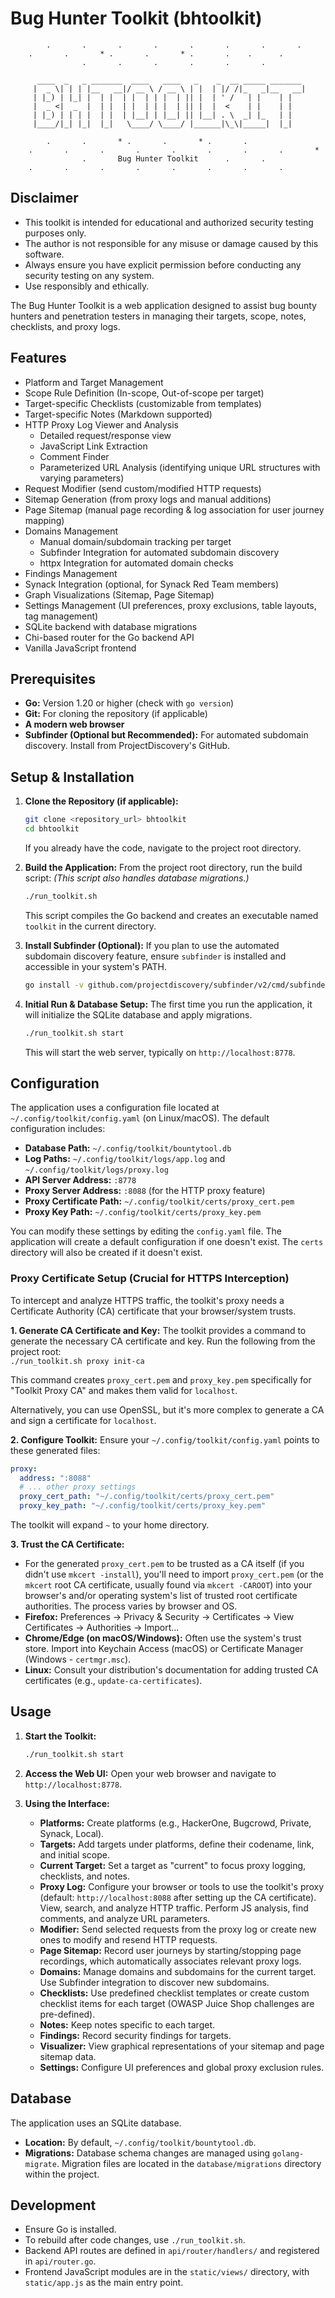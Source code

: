 # Bug Hunter Toolkit (bhtoolkit)

```
        .       .       .       .       .       .       .       .
    .       .       * .       .       * .       .    .      .   
                .       .       .       .       .       .

      ____  _   _ _______  ____   ____   _    _  __ _____ _______ 
     |  _ \| | | |__   __|/ __ \ / __ \ | |  | |/ /|_   _|__   __|
     | |_) | |_| |  | |  | |  | | |  | || |  | ' /   | |    | |   
     |  _ <|  _  |  | |  | |  | | |  | || |  |  <    | |    | |   
     | |_) | | | |  | |  | |__| | |__| || |__| . \  _| |_   | |   
     |____/|_| |_|  |_|   \____/ \____/ |______|\_\|_____|  |_|   

        .       .       * .       .       * .       .
    .       .       .       .       .       .       .       .       *
                .       Bug Hunter Toolkit      .       .
    .       .       .       .       .       .       .       .

```  

## Disclaimer 
*   This toolkit is intended for educational and authorized security testing purposes only.  
*   The author is not responsible for any misuse or damage caused by this software.  
*   Always ensure you have explicit permission before conducting any security testing on any system.  
*   Use responsibly and ethically.  

The Bug Hunter Toolkit is a web application designed to assist bug bounty hunters and penetration testers in managing their targets, scope, notes, checklists, and proxy logs.

## Features

*   Platform and Target Management
*   Scope Rule Definition (In-scope, Out-of-scope per target)
*   Target-specific Checklists (customizable from templates)
*   Target-specific Notes (Markdown supported)
*   HTTP Proxy Log Viewer and Analysis
    *   Detailed request/response view
    *   JavaScript Link Extraction
    *   Comment Finder
    *   Parameterized URL Analysis (identifying unique URL structures with varying parameters)
*   Request Modifier (send custom/modified HTTP requests)
*   Sitemap Generation (from proxy logs and manual additions)
*   Page Sitemap (manual page recording & log association for user journey mapping)
*   Domains Management
    *   Manual domain/subdomain tracking per target
    *   Subfinder Integration for automated subdomain discovery
    *   httpx Integration for automated domain checks
*   Findings Management
*   Synack Integration (optional, for Synack Red Team members)
*   Graph Visualizations (Sitemap, Page Sitemap)
*   Settings Management (UI preferences, proxy exclusions, table layouts, tag management)
*   SQLite backend with database migrations
*   Chi-based router for the Go backend API
*   Vanilla JavaScript frontend

## Prerequisites

*   **Go:** Version 1.20 or higher (check with `go version`)
*   **Git:** For cloning the repository (if applicable)
*   **A modern web browser**
*   **Subfinder (Optional but Recommended):** For automated subdomain discovery. Install from ProjectDiscovery's GitHub.

## Setup & Installation

1.  **Clone the Repository (if applicable):**
    ```bash
    git clone <repository_url> bhtoolkit
    cd bhtoolkit
    ```
    If you already have the code, navigate to the project root directory.

2.  **Build the Application:**
    From the project root directory, run the build script:
    *(This script also handles database migrations.)*
    ```bash
    ./run_toolkit.sh
    ```
    This script compiles the Go backend and creates an executable named `toolkit` in the current directory.

3.  **Install Subfinder (Optional):**
    If you plan to use the automated subdomain discovery feature, ensure `subfinder` is installed and accessible in your system's PATH.
    ```bash
    go install -v github.com/projectdiscovery/subfinder/v2/cmd/subfinder@latest
    ```
4.  **Initial Run & Database Setup:**
    The first time you run the application, it will initialize the SQLite database and apply migrations.
    ```bash
    ./run_toolkit.sh start
    ```
    This will start the web server, typically on `http://localhost:8778`.

## Configuration

The application uses a configuration file located at `~/.config/toolkit/config.yaml` (on Linux/macOS).
The default configuration includes:
*   **Database Path:** `~/.config/toolkit/bountytool.db`
*   **Log Paths:** `~/.config/toolkit/logs/app.log` and `~/.config/toolkit/logs/proxy.log`  
*   **API Server Address:** `:8778`
*   **Proxy Server Address:** `:8088` (for the HTTP proxy feature)
*   **Proxy Certificate Path:** `~/.config/toolkit/certs/proxy_cert.pem`
*   **Proxy Key Path:** `~/.config/toolkit/certs/proxy_key.pem`

You can modify these settings by editing the `config.yaml` file. The application will create a default configuration if one doesn't exist. The `certs` directory will also be created if it doesn't exist.  

### Proxy Certificate Setup (Crucial for HTTPS Interception)

To intercept and analyze HTTPS traffic, the toolkit's proxy needs a Certificate Authority (CA) certificate that your browser/system trusts.  

**1. Generate CA Certificate and Key:**
   The toolkit provides a command to generate the necessary CA certificate and key. Run the following from the project root:  
   `./run_toolkit.sh proxy init-ca`

   This command creates `proxy_cert.pem` and `proxy_key.pem` specifically for "Toolkit Proxy CA" and makes them valid for `localhost`.

   Alternatively, you can use OpenSSL, but it's more complex to generate a CA and sign a certificate for `localhost`.

**2. Configure Toolkit:**
   Ensure your `~/.config/toolkit/config.yaml` points to these generated files:
   ```yaml
   proxy:
     address: ":8088"
     # ... other proxy settings
     proxy_cert_path: "~/.config/toolkit/certs/proxy_cert.pem"
     proxy_key_path: "~/.config/toolkit/certs/proxy_key.pem"
   ```
   The toolkit will expand `~` to your home directory.

**3. Trust the CA Certificate:**
   *   For the generated `proxy_cert.pem` to be trusted as a CA itself (if you didn't use `mkcert -install`), you'll need to import `proxy_cert.pem` (or the `mkcert` root CA certificate, usually found via `mkcert -CAROOT`) into your browser's and/or operating system's list of trusted root certificate authorities. The process varies by browser and OS.
   *   **Firefox:** Preferences -> Privacy & Security -> Certificates -> View Certificates -> Authorities -> Import...
   *   **Chrome/Edge (on macOS/Windows):** Often use the system's trust store. Import into Keychain Access (macOS) or Certificate Manager (Windows - `certmgr.msc`).
   *   **Linux:** Consult your distribution's documentation for adding trusted CA certificates (e.g., `update-ca-certificates`).

## Usage

1.  **Start the Toolkit:**
    ```bash
    ./run_toolkit.sh start
    ```
2.  **Access the Web UI:**
    Open your web browser and navigate to `http://localhost:8778`.

3.  **Using the Interface:**
    *   **Platforms:** Create platforms (e.g., HackerOne, Bugcrowd, Private, Synack, Local).
    *   **Targets:** Add targets under platforms, define their codename, link, and initial scope.
    *   **Current Target:** Set a target as "current" to focus proxy logging, checklists, and notes.
    *   **Proxy Log:** Configure your browser or tools to use the toolkit's proxy (default: `http://localhost:8088` after setting up the CA certificate). View, search, and analyze HTTP traffic. Perform JS analysis, find comments, and analyze URL parameters.
    *   **Modifier:** Send selected requests from the proxy log or create new ones to modify and resend HTTP requests.
    *   **Page Sitemap:** Record user journeys by starting/stopping page recordings, which automatically associates relevant proxy logs.
    *   **Domains:** Manage domains and subdomains for the current target. Use Subfinder integration to discover new subdomains.
    *   **Checklists:** Use predefined checklist templates or create custom checklist items for each target (OWASP Juice Shop challenges are pre-defined).
    *   **Notes:** Keep notes specific to each target.
    *   **Findings:** Record security findings for targets.
    *   **Visualizer:** View graphical representations of your sitemap and page sitemap data.
    *   **Settings:** Configure UI preferences and global proxy exclusion rules.

## Database

The application uses an SQLite database.
*   **Location:** By default, `~/.config/toolkit/bountytool.db`.
*   **Migrations:** Database schema changes are managed using `golang-migrate`. Migration files are located in the `database/migrations` directory within the project.

## Development

*   Ensure Go is installed.
*   To rebuild after code changes, use `./run_toolkit.sh`.
*   Backend API routes are defined in `api/router/handlers/` and registered in `api/router.go`.
*   Frontend JavaScript modules are in the `static/views/` directory, with `static/app.js` as the main entry point.

